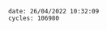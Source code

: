 

                date: 26/04/2022 10:32:09
                cycles: 106980

                         